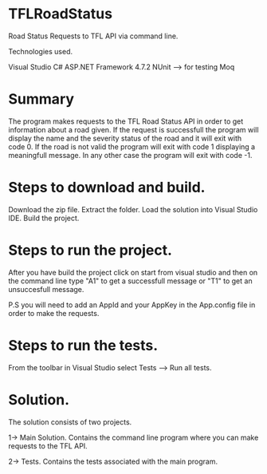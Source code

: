 # TFLRoadStatus
Road Status Requests to TFL API via command line.

Technologies used.

Visual Studio
C#
ASP.NET Framework 4.7.2
NUnit --> for testing
Moq

# Summary

The program makes requests to the TFL Road Status API in order to get information about a road given.
If the request is successfull the program will display the name and the severity status of the road and it will exit with code 0.
If the road is not valid the program will exit with code 1 displaying a meaningfull message.
In any other case the program will exit with code -1.


# Steps to download and build.

Download the zip file.
Extract the folder.
Load the solution into Visual Studio IDE.
Build the project.

# Steps to run the project.

After you have build the project click on start from visual studio and then on the command line type "A1" to get a successfull message or "T1" to get an unsuccesfull message.

P.S you will need to add an AppId and your AppKey in the App.config file in order to make the requests.

# Steps to run the tests.

From the toolbar in Visual Studio select Tests --> Run all tests.

# Solution.

The solution consists of two projects.

1-> Main Solution.
Contains the command line program where you can make requests to the TFL API.

2-> Tests.
Contains the tests associated with the main program.




